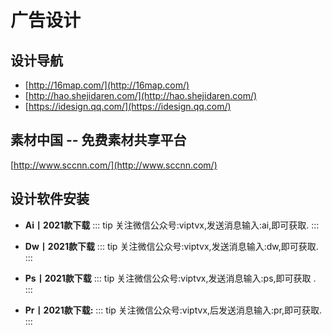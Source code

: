 # 广告设计

## 设计导航
- [http://16map.com/](http://16map.com/)
- [http://hao.shejidaren.com/](http://hao.shejidaren.com/)
- [https://idesign.qq.com/](https://idesign.qq.com/)
## 素材中国 -- 免费素材共享平台
[http://www.sccnn.com/](http://www.sccnn.com/)
## 设计软件安装 
- **Ai丨2021款下载**
::: tip
关注微信公众号:viptvx,发送消息输入:ai,即可获取.
:::
- **Dw丨2021款下载**
::: tip
关注微信公众号:viptvx,发送消息输入:dw,即可获取.
:::

- **Ps丨2021款下载**
::: tip
关注微信公众号:viptvx,发送消息输入:ps,即可获取 .
:::

- **Pr丨2021款下载:**
::: tip
关注微信公众号:viptvx,后发送消息输入:pr,即可获取.
:::